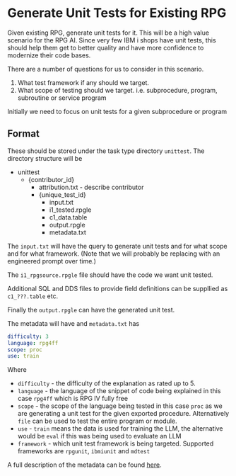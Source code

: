 # Generate Unit Tests for Existing RPG

Given existing RPG, generate unit tests for it.
This will be a high value scenario for the RPG AI.  Since very few IBM i shops have unit tests, this should help them get to better quality and have more confidence to modernize their code bases.

There are a number of questions for us to consider in this scenario.

1. What test framework if any should we target.
2. What scope of testing should we target.  i.e. subprocedure, program, subroutine or  service program

Initially we need to focus on unit tests for a given subprocedure or program

## Format

These should be stored under the task type directory `unittest`.
The directory structure will be

* unittest
  * {contributor_id}
    * attribution.txt - describe contributor
    * {unique_test_id}
      * input.txt
      * i1_tested.rpgle
      * c1_data.table
      * output.rpgle
      * metadata.txt

The `input.txt` will have the query to generate unit tests and for what scope and for what framework. (Note that we will probably be replacing with an engineered prompt over time.)

The `i1_rpgsource.rpgle` file should have the code we want unit tested.  

Additional SQL and DDS files to provide field definitions can be suppllied as `c1_???.table` etc.

Finally the `output.rpgle` can have the generated unit test.

The metadata will have 
and `metadata.txt` has

```yaml
difficulty: 3
language: rpg4ff
scope: proc
use: train
```

Where

* `difficulty` - the difficulty of the explanation as rated up to 5. 
* `language` - the language of the snippet of code being explained in this case `rpg4ff` which is RPG IV fully free
* `scope` - the scope of the language being tested in this case `proc` as we are generating a unit test for the given exported procedure.  Alternatively `file` can be used to test the entire program or module.
* `use` - `train` means the data is used for training the LLM, the alternative would be `eval` if this was being used to evaluate an LLM
* `framework` - which unit test framework is being targeted.  Supported frameworks are `rpgunit`, `ibmiunit` and `mdtest`

A full description of the metadata can be found [here](/pages/metadata.md).
